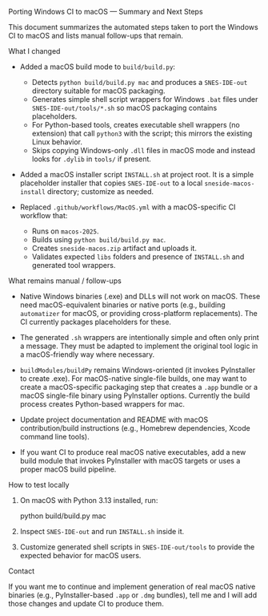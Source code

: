 Porting Windows CI to macOS — Summary and Next Steps

This document summarizes the automated steps taken to port the Windows CI to macOS and lists manual follow-ups that remain.

What I changed

- Added a macOS build mode to `build/build.py`:
  - Detects `python build/build.py mac` and produces a `SNES-IDE-out` directory suitable for macOS packaging.
  - Generates simple shell script wrappers for Windows `.bat` files under `SNES-IDE-out/tools/*.sh` so macOS packaging contains placeholders.
  - For Python-based tools, creates executable shell wrappers (no extension) that call `python3` with the script; this mirrors the existing Linux behavior.
  - Skips copying Windows-only `.dll` files in macOS mode and instead looks for `.dylib` in `tools/` if present.

- Added a macOS installer script `INSTALL.sh` at project root. It is a simple placeholder installer that copies `SNES-IDE-out` to a local `sneside-macos-install` directory; customize as needed.

- Replaced `.github/workflows/MacOS.yml` with a macOS-specific CI workflow that:
  - Runs on `macos-2025`.
  - Builds using `python build/build.py mac`.
  - Creates `sneside-macos.zip` artifact and uploads it.
  - Validates expected `libs` folders and presence of `INSTALL.sh` and generated tool wrappers.

What remains manual / follow-ups

- Native Windows binaries (.exe) and DLLs will not work on macOS. These need macOS-equivalent binaries or native ports (e.g., building `automatizer` for macOS, or providing cross-platform replacements). The CI currently packages placeholders for these.

- The generated `.sh` wrappers are intentionally simple and often only print a message. They must be adapted to implement the original tool logic in a macOS-friendly way where necessary.

- `buildModules/buildPy` remains Windows-oriented (it invokes PyInstaller to create .exe). For macOS-native single-file builds, one may want to create a macOS-specific packaging step that creates a `.app` bundle or a macOS single-file binary using PyInstaller options. Currently the build process creates Python-based wrappers for mac.

- Update project documentation and README with macOS contribution/build instructions (e.g., Homebrew dependencies, Xcode command line tools).

- If you want CI to produce real macOS native executables, add a new build module that invokes PyInstaller with macOS targets or uses a proper macOS build pipeline.

How to test locally

1. On macOS with Python 3.13 installed, run:

   python build/build.py mac

2. Inspect `SNES-IDE-out` and run `INSTALL.sh` inside it.

3. Customize generated shell scripts in `SNES-IDE-out/tools` to provide the expected behavior for macOS users.

Contact

If you want me to continue and implement generation of real macOS native binaries (e.g., PyInstaller-based `.app` or `.dmg` bundles), tell me and I will add those changes and update CI to produce them.
